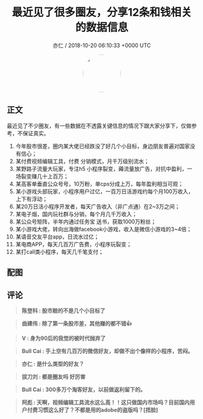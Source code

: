 <h1 align="center">最近见了很多圈友，分享12条和钱相关的数据信息</h1>
<p align="center">
    <a>亦仁 / 2018-10-20 06:10:33 &#43;0000 UTC</a>
</p>

<div align="center">
    <img src="https://images.zsxq.com/Fn3NQqCN8nuGF86yZPXSbEsl0mb3?e=1590940799&amp;token=kIxbL07-8jAj8w1n4s9zv64FuZZNEATmlU_Vm6zD:pfbNc8W3hS0oYG_hyXXh_rHMHuc=" width="100" height="100" style="border:1px solid;border-radius:50%; color:#ffffff"/>
</div>

## 正文

<div>
最近见了不少圈友，有一些数据在不透露关键信息的情况下跟大家分享下，仅做参考，不保证真实。

1. 今年股市很差，圈内某大佬已经跌没了好几个小目标，身边朋友普遍对国家没有信心；
2. 某付费视频编辑工具，付费 分销模式，月千万级别流水；
3. 某野路子流量大玩家，专注h5 小程序裂变，薅流量放广告，对抗中盈利，一场裂变赚几十上百万；
4. 某高客单垂直公众号号，10万粉，单cps分成上万，每年盈利相当可观；
5. 某小游戏头部玩家，小程序用户过亿，一百万日活游戏约每个月100万收入，上下有浮动；
6. 某20万日活小程序开发者，每天广告收入（非广点通）在2~3万之间；
7. 某电子烟，国内玩社群与分销，每个月几千万收入；
8. 某公众号矩阵，半年内通过任务宝 送书，获取1000万粉丝；
9. 某小游戏大佬，转向出海做facebook小游戏，收入是微信小游戏的3~4倍；
10. 某语音交友平台app，日流水过亿；
11. 某电商APP，每天几百万广告费，小程序玩裂变；
12. 某打call类小程序，每天几千笔支付；
</div>

## 配图
<div class="image" align="center">

</div>

## 评论

<div align="left">
<div>

<blockquote >
<span> <strong>陈登科 : 股市赔的不是几个小目标了 </strong></span>
</blockquote>

<blockquote >
<span> <strong>曲建伟 : 除了第一条股市差，其他赚的都不错👍 </strong></span>
</blockquote>

<blockquote >
<span> <strong>V : 身为90后的我觉的被时代抛弃了 </strong></span>
</blockquote>

<blockquote >
<span> <strong>Bull Cai : 手上空有几百万的微信好友，却做不出个像样的小程序，苦闷。 </strong></span>
</blockquote>

<blockquote >
<span> <strong>亦仁 : 是什么类型的好友？ </strong></span>
</blockquote>

<blockquote >
<span> <strong>拔刀刘 : 都是圈友吗 好厉害 </strong></span>
</blockquote>

<blockquote >
<span> <strong>Bull Cai : 300多万个淘客好友，以前做返利留下的。 </strong></span>
</blockquote>

<blockquote >
<span> <strong>阿彪 : 天啊，视频编辑工具流水这么高！！这只做国内市场吗？目前国内用户付费习惯这么好了？不都是用的adobe的盗版吗？[捂脸] </strong></span>
</blockquote>

</div>
</div>